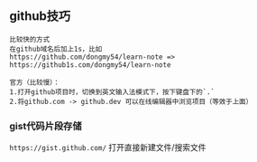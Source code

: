 ## github技巧
```
比较快的方式
在github域名后加上1s，比如
https://github.com/dongmy54/learn-note => https://github1s.com/dongmy54/learn-note

官方（比较慢）：
1.打开github项目时，切换到英文输入法模式下，按下键盘下的`.`
2.将github.com -> github.dev 可以在线编辑器中浏览项目（等效于上面）
```

### gist代码片段存储
`https://gist.github.com/` 打开直接新建文件/搜索文件


